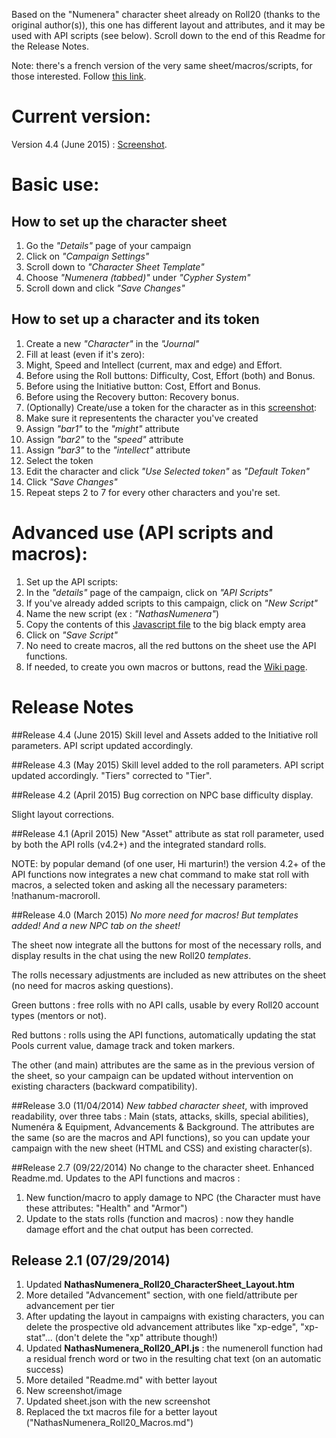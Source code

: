 Based on the "Numenera" character sheet already on Roll20 (thanks to the original author(s)), this one has different layout and attributes, and it may be used with API scripts (see below).
Scroll down to the end of this Readme for the Release Notes.

Note: there's a french version of the very same sheet/macros/scripts, for those interested.
Follow [this link](https://github.com/Roll20/roll20-character-sheets/tree/master/Numenera_NathasNumenera_French).

# Current version:
Version 4.4 (June 2015) : [Screenshot](NathasNumenera_tabs_v4-2.jpg).

# Basic use:

## How to set up the character sheet
1. Go the _"Details"_ page of your campaign
2. Click on _"Campaign Settings"_
3. Scroll down to _"Character Sheet Template"_
4. Choose _"Numenera (tabbed)"_ under _"Cypher System"_
5. Scroll down and click _"Save Changes"_

## How to set up a character and its token
1. Create a new _"Character"_ in the _"Journal"_
2. Fill at least (even if it's zero):
  1. Might, Speed and Intellect (current, max and edge) and Effort.
  2. Before using the Roll buttons: Difficulty, Cost, Effort (both) and Bonus.
  3. Before using the Initiative button: Cost, Effort and Bonus.
  4. Before using the Recovery button: Recovery bonus.
3. (Optionally) Create/use a token for the character as in this [screenshot](NathasNumenera_setup_the_character_token.jpg):
  1. Make sure it representents the character you've created
  2. Assign _"bar1"_ to the _"might"_ attribute
  3. Assign _"bar2"_ to the _"speed"_ attribute
  4. Assign _"bar3"_ to the _"intellect"_ attribute
4. Select the token
5. Edit the character and click _"Use Selected token"_ as _"Default Token"_
6. Click _"Save Changes"_
7. Repeat steps 2 to 7 for every other characters and you're set.

# Advanced use (API scripts and macros):
1. Set up the API scripts:
  1. In the _"details"_ page of the campaign, click on _"API Scripts"_
  2. If you've already added scripts to this campaign, click on _"New Script"_
  3. Name the new script (ex : _"NathasNumenera"_)
  4. Copy the contents of this [Javascript file](https://github.com/Roll20/roll20-api-scripts/blob/master/Numenera_Natha/Numenera_Natha.js) to the big black empty area
  5. Click on _"Save Script"_
2. No need to create macros, all the red buttons on the sheet use the API functions.
3. If needed, to create you own macros or buttons, read the [Wiki page](https://wiki.roll20.net/Script:Numenera_Natha).

# Release Notes

##Release 4.4 (June 2015)
Skill level and Assets added to the Initiative roll parameters. API script updated accordingly.

##Release 4.3 (May 2015)
Skill level added to the roll parameters. API script updated accordingly.
"Tiers" corrected to "Tier".

##Release 4.2 (April 2015)
Bug correction on NPC base difficulty display.

Slight layout corrections.

##Release 4.1 (April 2015)
New "Asset" attribute as stat roll parameter, used by both the API rolls (v4.2+) and the integrated standard rolls.

NOTE: by popular demand (of one user, Hi marturin!) the version 4.2+ of the API functions now integrates a new chat command to make stat roll with macros, a selected token and asking all the necessary parameters: !nathanum-macroroll.

##Release 4.0 (March 2015)
*No more need for macros! But templates added! And a new NPC tab on the sheet!*

The sheet now integrate all the buttons for most of the necessary rolls, and display results in the chat using the new Roll20 _templates_.

The rolls necessary adjustments are included as new attributes on the sheet (no need for macros asking questions).

Green buttons : free rolls with no API calls, usable by every Roll20 account types (mentors or not).

Red buttons : rolls using the API functions, automatically updating the stat Pools current value, damage track and token markers.

The other (and main) attributes are the same as in the previous version of the sheet, so your campaign can be updated without intervention on existing characters (backward compatibility).

##Release 3.0 (11/04/2014)
*New tabbed character sheet*, with improved readability, over three tabs : Main (stats, attacks, skills, special abilities), Numen&eacute;ra & Equipment, Advancements & Background.
The attributes are the same (so are the macros and API functions), so you can update your campaign with the new sheet (HTML and CSS) and existing character(s).

##Release 2.7 (09/22/2014)
No change to the character sheet.
Enhanced Readme.md.
Updates to the API functions and macros  :
1. New function/macro to apply damage to NPC (the Character must have these attributes: "Health" and "Armor")
2. Update to the stats rolls (function and macros) : now they handle damage effort and the chat output has been corrected.

## Release 2.1 (07/29/2014)
1. Updated **NathasNumenera_Roll20_CharacterSheet_Layout.htm**
  1. More detailed "Advancement" section, with one field/attribute per advancement per tier
  2. After updating the layout in campaigns with existing characters, you can delete the prospective old advancement attributes like "xp-edge", "xp-stat"... (don't delete the "xp" attribute though!)
2. Updated **NathasNumenera_Roll20_API.js** : the numeneroll function had a residual french word or two in the resulting chat text (on an automatic success)
3. More detailed "Readme.md" with better layout
4. New screenshot/image
5. Updated sheet.json with the new screenshot
6. Replaced the txt macros file for a better layout ("NathasNumenera_Roll20_Macros.md")
